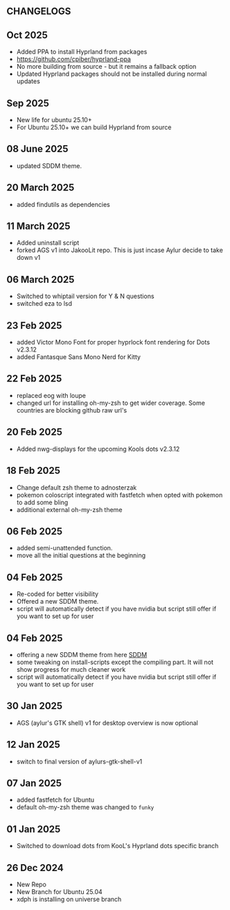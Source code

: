 ## CHANGELOGS

## Oct 2025

- Added PPA to install Hyprland from packages
- https://github.com/cpiber/hyprland-ppa
- No more building from source - but it remains a fallback option
- Updated Hyprland packages should not be installed during normal updates

## Sep 2025

- New life for ubuntu 25.10+
- For Ubuntu 25.10+ we can build Hyprland from source

## 08 June 2025

- updated SDDM theme.

## 20 March 2025

- added findutils as dependencies

## 11 March 2025

- Added uninstall script
- forked AGS v1 into JakooLit repo. This is just incase Aylur decide to take down v1

## 06 March 2025

- Switched to whiptail version for Y & N questions
- switched eza to lsd

## 23 Feb 2025

- added Victor Mono Font for proper hyprlock font rendering for Dots v2.3.12
- added Fantasque Sans Mono Nerd for Kitty

## 22 Feb 2025

- replaced eog with loupe
- changed url for installing oh-my-zsh to get wider coverage. Some countries are blocking github raw url's

## 20 Feb 2025

- Added nwg-displays for the upcoming Kools dots v2.3.12

## 18 Feb 2025

- Change default zsh theme to adnosterzak
- pokemon coloscript integrated with fastfetch when opted with pokemon to add some bling
- additional external oh-my-zsh theme

## 06 Feb 2025

- added semi-unattended function.
- move all the initial questions at the beginning

## 04 Feb 2025

- Re-coded for better visibility
- Offered a new SDDM theme.
- script will automatically detect if you have nvidia but script still offer if you want to set up for user

## 04 Feb 2025

- offering a new SDDM theme from here [SDDM](https://codeberg.org/minMelody/sddm-sequoia)
- some tweaking on install-scripts except the compiling part. It will not show progress for much cleaner work
- script will automatically detect if you have nvidia but script still offer if you want to set up for user

## 30 Jan 2025

- AGS (aylur's GTK shell) v1 for desktop overview is now optional

## 12 Jan 2025

- switch to final version of aylurs-gtk-shell-v1

## 07 Jan 2025

- added fastfetch for Ubuntu
- default oh-my-zsh theme was changed to `funky`

## 01 Jan 2025

- Switched to download dots from KooL's Hyprland dots specific branch

## 26 Dec 2024

- New Repo
- New Branch for Ubuntu 25.04
- xdph is installing on universe branch
